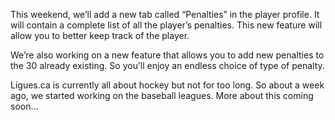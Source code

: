 This weekend, we’ll add a new tab called “Penalties” in the player profile. It will contain a complete list of all the player’s penalties. This new feature will allow you to better keep track of the player.

We’re also working on a new feature that allows you to add new penalties to the 30 already existing. So you’ll enjoy an endless choice of type of penalty.

Ligues.ca is currently all about hockey but not for too long. So about a week ago, we started working on the baseball leagues. More about this coming soon...